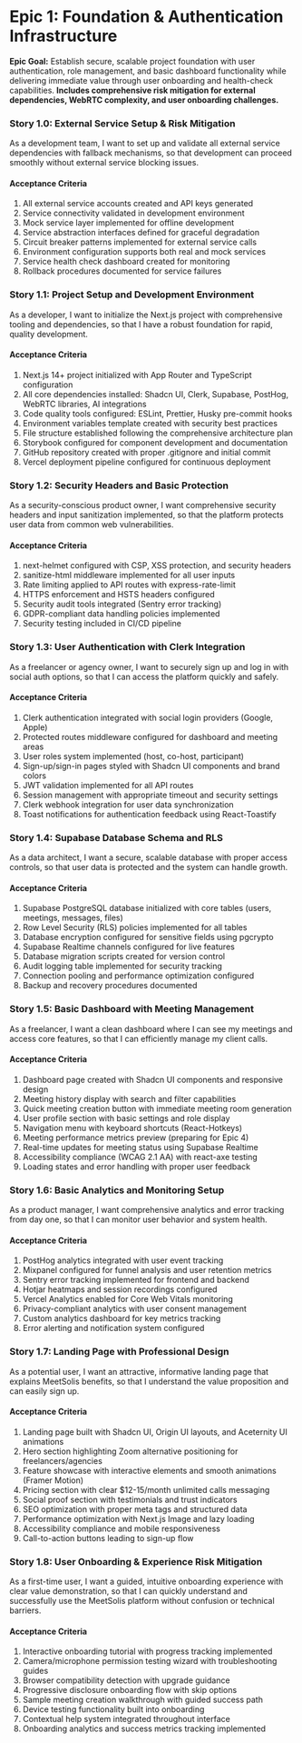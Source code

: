 # Epic 1: Foundation & Authentication Infrastructure

**Epic Goal:** Establish secure, scalable project foundation with user authentication, role management, and basic dashboard functionality while delivering immediate value through user onboarding and health-check capabilities. **Includes comprehensive risk mitigation for external dependencies, WebRTC complexity, and user onboarding challenges.**

### Story 1.0: External Service Setup & Risk Mitigation
As a development team,
I want to set up and validate all external service dependencies with fallback mechanisms,
so that development can proceed smoothly without external service blocking issues.

#### Acceptance Criteria
1. All external service accounts created and API keys generated
2. Service connectivity validated in development environment
3. Mock service layer implemented for offline development
4. Service abstraction interfaces defined for graceful degradation
5. Circuit breaker patterns implemented for external service calls
6. Environment configuration supports both real and mock services
7. Service health check dashboard created for monitoring
8. Rollback procedures documented for service failures

### Story 1.1: Project Setup and Development Environment
As a developer,
I want to initialize the Next.js project with comprehensive tooling and dependencies,
so that I have a robust foundation for rapid, quality development.

#### Acceptance Criteria
1. Next.js 14+ project initialized with App Router and TypeScript configuration
2. All core dependencies installed: Shadcn UI, Clerk, Supabase, PostHog, WebRTC libraries, AI integrations
3. Code quality tools configured: ESLint, Prettier, Husky pre-commit hooks
4. Environment variables template created with security best practices
5. File structure established following the comprehensive architecture plan
6. Storybook configured for component development and documentation
7. GitHub repository created with proper .gitignore and initial commit
8. Vercel deployment pipeline configured for continuous deployment

### Story 1.2: Security Headers and Basic Protection
As a security-conscious product owner,
I want comprehensive security headers and input sanitization implemented,
so that the platform protects user data from common web vulnerabilities.

#### Acceptance Criteria
1. next-helmet configured with CSP, XSS protection, and security headers
2. sanitize-html middleware implemented for all user inputs
3. Rate limiting applied to API routes with express-rate-limit
4. HTTPS enforcement and HSTS headers configured
5. Security audit tools integrated (Sentry error tracking)
6. GDPR-compliant data handling policies implemented
7. Security testing included in CI/CD pipeline

### Story 1.3: User Authentication with Clerk Integration
As a freelancer or agency owner,
I want to securely sign up and log in with social auth options,
so that I can access the platform quickly and safely.

#### Acceptance Criteria
1. Clerk authentication integrated with social login providers (Google, Apple)
2. Protected routes middleware configured for dashboard and meeting areas
3. User roles system implemented (host, co-host, participant)
4. Sign-up/sign-in pages styled with Shadcn UI components and brand colors
5. JWT validation implemented for all API routes
6. Session management with appropriate timeout and security settings
7. Clerk webhook integration for user data synchronization
8. Toast notifications for authentication feedback using React-Toastify

### Story 1.4: Supabase Database Schema and RLS
As a data architect,
I want a secure, scalable database with proper access controls,
so that user data is protected and the system can handle growth.

#### Acceptance Criteria
1. Supabase PostgreSQL database initialized with core tables (users, meetings, messages, files)
2. Row Level Security (RLS) policies implemented for all tables
3. Database encryption configured for sensitive fields using pgcrypto
4. Supabase Realtime channels configured for live features
5. Database migration scripts created for version control
6. Audit logging table implemented for security tracking
7. Connection pooling and performance optimization configured
8. Backup and recovery procedures documented

### Story 1.5: Basic Dashboard with Meeting Management
As a freelancer,
I want a clean dashboard where I can see my meetings and access core features,
so that I can efficiently manage my client calls.

#### Acceptance Criteria
1. Dashboard page created with Shadcn UI components and responsive design
2. Meeting history display with search and filter capabilities
3. Quick meeting creation button with immediate meeting room generation
4. User profile section with basic settings and role display
5. Navigation menu with keyboard shortcuts (React-Hotkeys)
6. Meeting performance metrics preview (preparing for Epic 4)
7. Real-time updates for meeting status using Supabase Realtime
8. Accessibility compliance (WCAG 2.1 AA) with react-axe testing
9. Loading states and error handling with proper user feedback

### Story 1.6: Basic Analytics and Monitoring Setup
As a product manager,
I want comprehensive analytics and error tracking from day one,
so that I can monitor user behavior and system health.

#### Acceptance Criteria
1. PostHog analytics integrated with user event tracking
2. Mixpanel configured for funnel analysis and user retention metrics
3. Sentry error tracking implemented for frontend and backend
4. Hotjar heatmaps and session recordings configured
5. Vercel Analytics enabled for Core Web Vitals monitoring
6. Privacy-compliant analytics with user consent management
7. Custom analytics dashboard for key metrics tracking
8. Error alerting and notification system configured

### Story 1.7: Landing Page with Professional Design
As a potential user,
I want an attractive, informative landing page that explains MeetSolis benefits,
so that I understand the value proposition and can easily sign up.

#### Acceptance Criteria
1. Landing page built with Shadcn UI, Origin UI layouts, and Aceternity UI animations
2. Hero section highlighting Zoom alternative positioning for freelancers/agencies
3. Feature showcase with interactive elements and smooth animations (Framer Motion)
4. Pricing section with clear $12-15/month unlimited calls messaging
5. Social proof section with testimonials and trust indicators
6. SEO optimization with proper meta tags and structured data
7. Performance optimization with Next.js Image and lazy loading
8. Accessibility compliance and mobile responsiveness
9. Call-to-action buttons leading to sign-up flow

### Story 1.8: User Onboarding & Experience Risk Mitigation
As a first-time user,
I want a guided, intuitive onboarding experience with clear value demonstration,
so that I can quickly understand and successfully use the MeetSolis platform without confusion or technical barriers.

#### Acceptance Criteria
1. Interactive onboarding tutorial with progress tracking implemented
2. Camera/microphone permission testing wizard with troubleshooting guides
3. Browser compatibility detection with upgrade guidance
4. Progressive disclosure onboarding flow with skip options
5. Sample meeting creation walkthrough with guided success path
6. Device testing functionality built into onboarding
7. Contextual help system integrated throughout interface
8. Onboarding analytics and success metrics tracking implemented
